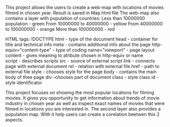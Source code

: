 This project allows the users to create a web-map with locations of movies filmed in chosen year.
Result is saved in Map.html file
The web-map also contains a layer with population of countries:
Less than 10000000 population - green 
From 10000000 to 40000000 - yellow
From 40000000 to 100000000 - orange
More than 100000000 - red


HTML tags:
!DOCTYPE html - type of the document
head - container for title and technical info 
    meta - contains additional info about the page
        http-equiv="content-type" - type of coding
        name="viewport" - page layout   
        content - gives meaning to atribute chosen in http-equiv or name   
    script - describes scripts
        src - source of external script
    link - connects page with external document
        rel - relation with external file
        href - path to external file
    style - chooses style for the page
body - contains the main body of thee page
    div -chooses part of document 
        class - style class
        id  - style identificator     

This project focuses on showing the most popular locations for filming movies. It gives you 
opportunity to get information about trends of movie industry in chosen year as well as inspect 
exact names of movies that were filmed in locations you are interested in. The second layer 
also provides a population map. With it help users can create a corelation beetwen this 2 aspects.

